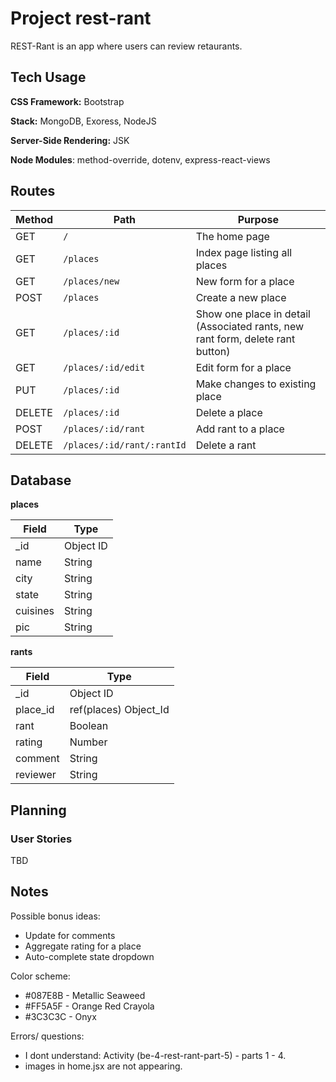 # Project rest-rant

REST-Rant is an app where users can review retaurants.

## Tech Usage

**CSS Framework:** Bootstrap

**Stack:** MongoDB, Exoress, NodeJS

**Server-Side Rendering:** JSK

**Node Modules**: method-override, dotenv, express-react-views

## Routes

| Method | Path                       | Purpose                                                                        |
| ------ | -------------------------- | ------------------------------------------------------------------------------ |
| GET    | `/`                        | The home page                                                                  |
| GET    | `/places`                  | Index page listing all places                                                  |
| GET    | `/places/new`              | New form for a place                                                           |
| POST   | `/places`                  | Create a new place                                                             |
| GET    | `/places/:id`              | Show one place in detail (Associated rants, new rant form, delete rant button) |
| GET    | `/places/:id/edit`         | Edit form for a place                                                          |
| PUT    | `/places/:id`              | Make changes to existing place                                                 |
| DELETE | `/places/:id`              | Delete a place                                                                 |
| POST   | `/places/:id/rant`         | Add rant to a place                                                            |
| DELETE | `/places/:id/rant/:rantId` | Delete a rant                                                                  |

## Database

**places**

| Field    | Type      |
| -------- | --------- |
| \_id     | Object ID |
| name     | String    |
| city     | String    |
| state    | String    |
| cuisines | String    |
| pic      | String    |

**rants**

| Field    | Type                  |
| -------- | --------------------- |
| \_id     | Object ID             |
| place_id | ref(places) Object_Id |
| rant     | Boolean               |
| rating   | Number                |
| comment  | String                |
| reviewer | String                |

## Planning

### User Stories

TBD

## Notes

Possible bonus ideas:

- Update for comments
- Aggregate rating for a place
- Auto-complete state dropdown

Color scheme:

- \#087E8B - Metallic Seaweed
- \#FF5A5F - Orange Red Crayola
- \#3C3C3C - Onyx

Errors/ questions:

- I dont understand: Activity (be-4-rest-rant-part-5) - parts 1 - 4.
- images in home.jsx are not appearing.
